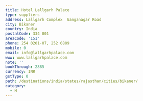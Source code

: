 ```yaml
---
title: Hotel Lallgarh Palace
type: suppliers
address: Lallgarh Complex  Ganganagar Road
city: Bikaner
country: India
postalCode: 334 001
areaCode: '151'
phone: 254 0201-07, 252 0809
mobile: 0
email: info@lallgarhpalace.com
www: www.lallgarhpalace.com
note: ''
bookThrough: 2885
currency: INR
gstType: 0
path: /destinations/india/states/rajasthan/cities/bikaner/
category:
  - H
---
```


